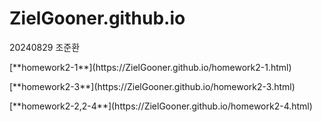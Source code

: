 # ZielGooner.github.io
<h>20240829 조준환</h>

<p>[**homework2-1**](https://ZielGooner.github.io/homework2-1.html)</p>
<p>[**homework2-3**](https://ZielGooner.github.io/homework2-3.html)</p>
<p>[**homework2-2,2-4**](https://ZielGooner.github.io/homework2-4.html)</p>
